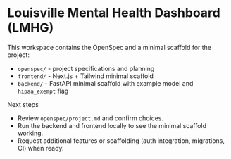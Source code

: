 # Louisville Mental Health Dashboard (LMHG)

This workspace contains the OpenSpec and a minimal scaffold for the project:

- `openspec/` - project specifications and planning
- `frontend/` - Next.js + Tailwind minimal scaffold
- `backend/` - FastAPI minimal scaffold with example model and `hipaa_exempt` flag

Next steps

- Review `openspec/project.md` and confirm choices.
- Run the backend and frontend locally to see the minimal scaffold working.
- Request additional features or scaffolding (auth integration, migrations, CI) when ready.
